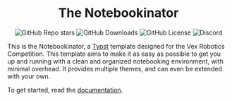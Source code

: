 <div align="center">

# The Notebookinator

</div>

<div align="center">

![GitHub Repo stars](https://img.shields.io/github/stars/battlech1cken/notebookinator?style=for-the-badge)
![GitHub Downloads](https://img.shields.io/github/downloads/battlech1cken/notebookinator/total?style=for-the-badge)
![GitHub License](https://img.shields.io/github/license/battlech1cken/notebookinator?style=for-the-badge)
![Discord](https://img.shields.io/discord/1183511612322222183?style=for-the-badge&logo=discord&label=Discord)

</div>

This is the Notebookinator, a [Typst](https://github.com/typst/typst) template designed for the Vex Robotics Competition. This template aims to make it as easy as possible to get you up and running with a clean and organized notebooking environment, with minimal overhead. It provides multiple themes, and can even be extended with your own.

To get started, read the [documentation](./docs.pdf).
